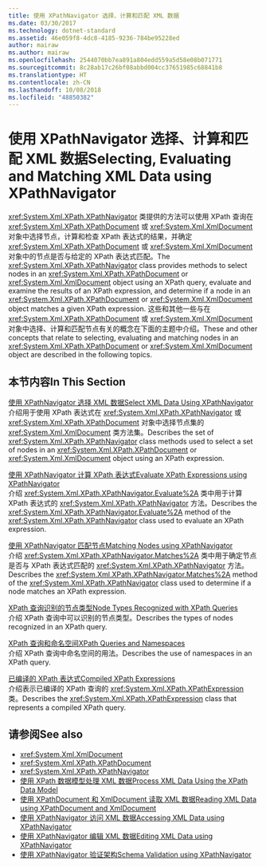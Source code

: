 ```yaml
---
title: 使用 XPathNavigator 选择、计算和匹配 XML 数据
ms.date: 03/30/2017
ms.technology: dotnet-standard
ms.assetid: 46e059f8-4dc8-4185-9236-784be95228ed
author: mairaw
ms.author: mairaw
ms.openlocfilehash: 2544070bb7ea891a804edd559a5d58e08b071771
ms.sourcegitcommit: 8c28ab17c26bf08abbd004cc37651985c68841b8
ms.translationtype: HT
ms.contentlocale: zh-CN
ms.lasthandoff: 10/08/2018
ms.locfileid: "48850382"
---
```

# <a name="selecting-evaluating-and-matching-xml-data-using-xpathnavigator"></a><span data-ttu-id="04290-102">使用 XPathNavigator 选择、计算和匹配 XML 数据</span><span class="sxs-lookup"><span data-stu-id="04290-102">Selecting, Evaluating and Matching XML Data using XPathNavigator</span></span>
<span data-ttu-id="04290-103"><xref:System.Xml.XPath.XPathNavigator> 类提供的方法可以使用 XPath 查询在 <xref:System.Xml.XPath.XPathDocument> 或 <xref:System.Xml.XmlDocument> 对象中选择节点，计算和检查 XPath 表达式的结果，并确定 <xref:System.Xml.XPath.XPathDocument> 或 <xref:System.Xml.XmlDocument> 对象中的节点是否与给定的 XPath 表达式匹配。</span><span class="sxs-lookup"><span data-stu-id="04290-103">The <xref:System.Xml.XPath.XPathNavigator> class provides methods to select nodes in an <xref:System.Xml.XPath.XPathDocument> or <xref:System.Xml.XmlDocument> object using an XPath query, evaluate and examine the results of an XPath expression, and determine if a node in an <xref:System.Xml.XPath.XPathDocument> or <xref:System.Xml.XmlDocument> object matches a given XPath expression.</span></span> <span data-ttu-id="04290-104">这些和其他一些与在 <xref:System.Xml.XPath.XPathDocument> 或 <xref:System.Xml.XmlDocument> 对象中选择、计算和匹配节点有关的概念在下面的主题中介绍。</span><span class="sxs-lookup"><span data-stu-id="04290-104">These and other concepts that relate to selecting, evaluating and matching nodes in an <xref:System.Xml.XPath.XPathDocument> or <xref:System.Xml.XmlDocument> object are described in the following topics.</span></span>  
  
## <a name="in-this-section"></a><span data-ttu-id="04290-105">本节内容</span><span class="sxs-lookup"><span data-stu-id="04290-105">In This Section</span></span>  
 [<span data-ttu-id="04290-106">使用 XPathNavigator 选择 XML 数据</span><span class="sxs-lookup"><span data-stu-id="04290-106">Select XML Data Using XPathNavigator</span></span>](../../../../docs/standard/data/xml/select-xml-data-using-xpathnavigator.md)  
 <span data-ttu-id="04290-107">介绍用于使用 XPath 表达式在 <xref:System.Xml.XPath.XPathNavigator> 或 <xref:System.Xml.XPath.XPathDocument> 对象中选择节点集的 <xref:System.Xml.XmlDocument> 类方法集。</span><span class="sxs-lookup"><span data-stu-id="04290-107">Describes the set of <xref:System.Xml.XPath.XPathNavigator> class methods used to select a set of nodes in an <xref:System.Xml.XPath.XPathDocument> or <xref:System.Xml.XmlDocument> object using an XPath expression.</span></span>  
  
 [<span data-ttu-id="04290-108">使用 XPathNavigator 计算 XPath 表达式</span><span class="sxs-lookup"><span data-stu-id="04290-108">Evaluate XPath Expressions using XPathNavigator</span></span>](../../../../docs/standard/data/xml/evaluate-xpath-expressions-using-xpathnavigator.md)  
 <span data-ttu-id="04290-109">介绍 <xref:System.Xml.XPath.XPathNavigator.Evaluate%2A> 类中用于计算 XPath 表达式的 <xref:System.Xml.XPath.XPathNavigator> 方法。</span><span class="sxs-lookup"><span data-stu-id="04290-109">Describes the <xref:System.Xml.XPath.XPathNavigator.Evaluate%2A> method of the <xref:System.Xml.XPath.XPathNavigator> class used to evaluate an XPath expression.</span></span>  
  
 [<span data-ttu-id="04290-110">使用 XPathNavigator 匹配节点</span><span class="sxs-lookup"><span data-stu-id="04290-110">Matching Nodes using XPathNavigator</span></span>](../../../../docs/standard/data/xml/matching-nodes-using-xpathnavigator.md)  
 <span data-ttu-id="04290-111">介绍 <xref:System.Xml.XPath.XPathNavigator.Matches%2A> 类中用于确定节点是否与 XPath 表达式匹配的 <xref:System.Xml.XPath.XPathNavigator> 方法。</span><span class="sxs-lookup"><span data-stu-id="04290-111">Describes the <xref:System.Xml.XPath.XPathNavigator.Matches%2A> method of the <xref:System.Xml.XPath.XPathNavigator> class used to determine if a node matches an XPath expression.</span></span>  
  
 [<span data-ttu-id="04290-112">XPath 查询识别的节点类型</span><span class="sxs-lookup"><span data-stu-id="04290-112">Node Types Recognized with XPath Queries</span></span>](../../../../docs/standard/data/xml/node-types-recognized-with-xpath-queries.md)  
 <span data-ttu-id="04290-113">介绍 XPath 查询中可以识别的节点类型。</span><span class="sxs-lookup"><span data-stu-id="04290-113">Describes the types of nodes recognized in an XPath query.</span></span>  
  
 [<span data-ttu-id="04290-114">XPath 查询和命名空间</span><span class="sxs-lookup"><span data-stu-id="04290-114">XPath Queries and Namespaces</span></span>](../../../../docs/standard/data/xml/xpath-queries-and-namespaces.md)  
 <span data-ttu-id="04290-115">介绍 XPath 查询中命名空间的用法。</span><span class="sxs-lookup"><span data-stu-id="04290-115">Describes the use of namespaces in an XPath query.</span></span>  
  
 [<span data-ttu-id="04290-116">已编译的 XPath 表达式</span><span class="sxs-lookup"><span data-stu-id="04290-116">Compiled XPath Expressions</span></span>](../../../../docs/standard/data/xml/compiled-xpath-expressions.md)  
 <span data-ttu-id="04290-117">介绍表示已编译的 XPath 查询的 <xref:System.Xml.XPath.XPathExpression> 类。</span><span class="sxs-lookup"><span data-stu-id="04290-117">Describes the <xref:System.Xml.XPath.XPathExpression> class that represents a compiled XPath query.</span></span>  
  
## <a name="see-also"></a><span data-ttu-id="04290-118">请参阅</span><span class="sxs-lookup"><span data-stu-id="04290-118">See also</span></span>

- <xref:System.Xml.XmlDocument>  
- <xref:System.Xml.XPath.XPathDocument>  
- <xref:System.Xml.XPath.XPathNavigator>  
- [<span data-ttu-id="04290-119">使用 XPath 数据模型处理 XML 数据</span><span class="sxs-lookup"><span data-stu-id="04290-119">Process XML Data Using the XPath Data Model</span></span>](../../../../docs/standard/data/xml/process-xml-data-using-the-xpath-data-model.md)  
- [<span data-ttu-id="04290-120">使用 XPathDocument 和 XmlDocument 读取 XML 数据</span><span class="sxs-lookup"><span data-stu-id="04290-120">Reading XML Data using XPathDocument and XmlDocument</span></span>](../../../../docs/standard/data/xml/reading-xml-data-using-xpathdocument-and-xmldocument.md)  
- [<span data-ttu-id="04290-121">使用 XPathNavigator 访问 XML 数据</span><span class="sxs-lookup"><span data-stu-id="04290-121">Accessing XML Data using XPathNavigator</span></span>](../../../../docs/standard/data/xml/accessing-xml-data-using-xpathnavigator.md)  
- [<span data-ttu-id="04290-122">使用 XPathNavigator 编辑 XML 数据</span><span class="sxs-lookup"><span data-stu-id="04290-122">Editing XML Data using XPathNavigator</span></span>](../../../../docs/standard/data/xml/editing-xml-data-using-xpathnavigator.md)  
- [<span data-ttu-id="04290-123">使用 XPathNavigator 验证架构</span><span class="sxs-lookup"><span data-stu-id="04290-123">Schema Validation using XPathNavigator</span></span>](../../../../docs/standard/data/xml/schema-validation-using-xpathnavigator.md)
